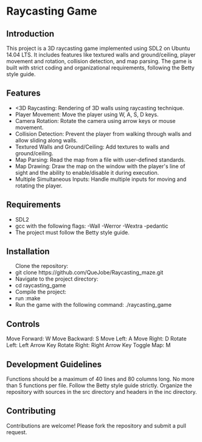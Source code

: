 <h1>Raycasting Game</h1>

<h2>Introduction</h2>

<p>This project is a 3D raycasting game implemented using SDL2 on Ubuntu 14.04 LTS. It includes features like textured walls and ground/ceiling, player movement and rotation, collision detection, and map parsing. The game is built with strict coding and organizational requirements, following the Betty style guide.</p>

<h2>Features</h2>
<ul>
<li><3D Raycasting: Rendering of 3D walls using raycasting technique.</li>
<li>Player Movement: Move the player using W, A, S, D keys.</li>
<li>Camera Rotation: Rotate the camera using arrow keys or mouse movement.</li>
<li>Collision Detection: Prevent the player from walking through walls and allow sliding along walls.</li>
<li>Textured Walls and Ground/Ceiling: Add textures to walls and ground/ceiling.</li>
<li>Map Parsing: Read the map from a file with user-defined standards.</li>
<li>Map Drawing: Draw the map on the window with the player's line of sight and the ability to enable/disable it during execution.</li>
<li>Multiple Simultaneous Inputs: Handle multiple inputs for moving and rotating the player.</li>
</ul>
<h2>Requirements</h2>
  <ul>
<li>SDL2</li>
<li>gcc with the following flags: -Wall -Werror -Wextra -pedantic</li>
<li>The project must follow the Betty style guide.</li>
  </ul>
<h2>Installation</h2>
<ul>
Clone the repository:

<li>git clone https://github.com/QueJobe/Raycasting_maze.git</li>
<li>Navigate to the project directory:</li>
<li>cd raycasting_game</li>
<li>Compile the project:</li>
<li> run :make</li>
<li>Run the game with the following command:
./raycasting_game </li>
</ul>

<h2>Controls</h2>
Move Forward: W
Move Backward: S
Move Left: A
Move Right: D
Rotate Left: Left Arrow Key
Rotate Right: Right Arrow Key
Toggle Map: M

<h2>Development Guidelines</h2>
Functions should be a maximum of 40 lines and 80 columns long.
No more than 5 functions per file.
Follow the Betty style guide strictly.
Organize the repository with sources in the src directory and headers in the inc directory.

<h2>Contributing</h2>
Contributions are welcome! Please fork the repository and submit a pull request.


